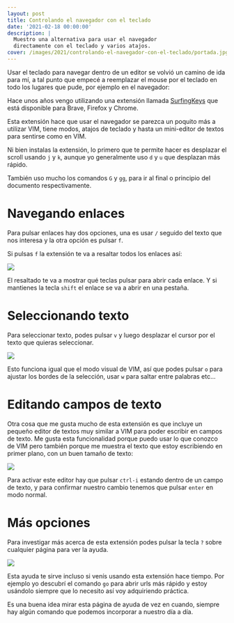 ```yaml
---
layout: post
title: Controlando el navegador con el teclado
date: '2021-02-18 00:00:00'
description: |
  Muestro una alternativa para usar el navegador
  directamente con el teclado y varios atajos.
cover: /images/2021/controlando-el-navegador-con-el-teclado/portada.jpg
---
```


Usar el teclado para navegar dentro de un editor se volvió un camino
de ida para mí, a tal punto que empecé a reemplazar el mouse por el teclado
en todo los lugares que pude, por ejemplo en el navegador:

Hace unos años vengo utilizando una extensión llamada
[SurfingKeys](https://github.com/brookhong/Surfingkeys) que
está disponible para Brave, Firefox y Chrome.

Esta extensión hace que usar el navegador se parezca un poquito más
a utilizar VIM, tiene modos, atajos de teclado y hasta un mini-editor
de textos para sentirse como en VIM.

Ni bien instalas la extensión, lo primero que te permite hacer es
desplazar el scroll usando `j` y `k`, aunque yo generalmente uso
`d` y `u` que desplazan más rápido.

También uso mucho los comandos `G` y `gg`, para ir al final o principio
del documento respectivamente.

# Navegando enlaces

Para pulsar enlaces hay dos opciones, una es usar `/` seguido del
texto que nos interesa y la otra opción es pulsar `f`. 

Si pulsas `f` la extensión te va a resaltar todos los enlaces así:

![](/images/2021/controlando-el-navegador-con-el-teclado/links.png)

El resaltado te va a mostrar qué teclas pulsar para abrir cada enlace. Y
si mantienes la tecla `shift` el enlace se va a abrir en una pestaña.

# Seleccionando texto

Para seleccionar texto, podes pulsar `v` y luego desplazar el cursor
por el texto que quieras seleccionar. 


![](/images/2021/controlando-el-navegador-con-el-teclado/seleccionar.png)

Esto funciona igual que el modo visual de VIM, así que podes pulsar `o` para
ajustar los bordes de la selección, usar `w` para saltar entre palabras etc...

# Editando campos de texto

Otra cosa que me gusta mucho de esta extensión es que incluye un
pequeño editor de textos muy similar a VIM para poder escribir en campos
de texto. Me gusta esta funcionalidad porque puedo usar lo que conozco
de VIM pero también porque me muestra el texto que estoy escribiendo
en primer plano, con un buen tamaño de texto:

![](/images/2021/controlando-el-navegador-con-el-teclado/editor.png)

Para activar este editor hay que pulsar `ctrl-i` estando dentro
de un campo de texto, y para confirmar nuestro cambio tenemos que
pulsar `enter` en modo normal.

# Más opciones

Para investigar más acerca de esta extensión podes pulsar la tecla
`?` sobre cualquier página para ver la ayuda.

![](/images/2021/controlando-el-navegador-con-el-teclado/ayuda.png)

Esta ayuda te sirve incluso si venís usando esta extensión hace
tiempo. Por ejemplo yo descubrí el comando `go` para abrir
urls más rápido y estoy usándolo siempre que lo necesito así voy adquiriendo
práctica.

Es una buena idea mirar esta página de ayuda de vez en cuando, siempre
hay algún comando que podemos incorporar a nuestro día a día.
